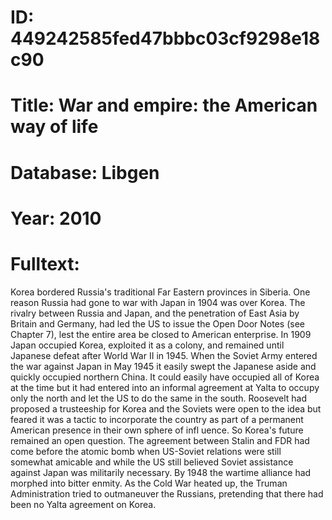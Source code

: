 # ID: 449242585fed47bbbc03cf9298e18c90
# Title: War and empire: the American way of life
# Database: Libgen
# Year: 2010
# Fulltext:
Korea bordered Russia's traditional Far Eastern provinces in Siberia.
One reason Russia had gone to war with Japan in 1904 was over Korea.
The rivalry between Russia and Japan, and the penetration of East Asia by Britain and Germany, had led the US to issue the Open Door Notes (see Chapter 7), lest the entire area be closed to American enterprise.
In 1909 Japan occupied Korea, exploited it as a colony, and remained until Japanese defeat after World War II in 1945.
When the Soviet Army entered the war against Japan in May 1945 it easily swept the Japanese aside and quickly occupied northern China.
It could easily have occupied all of Korea at the time but it had entered into an informal agreement at Yalta to occupy only the north and let the US to do the same in the south.
Roosevelt had proposed a trusteeship for Korea and the Soviets were open to the idea but feared it was a tactic to incorporate the country as part of a permanent American presence in their own sphere of infl uence.
So Korea's future remained an open question.
The agreement between Stalin and FDR had come before the atomic bomb when US-Soviet relations were still somewhat amicable and while the US still believed Soviet assistance against Japan was militarily necessary.
By 1948 the wartime alliance had morphed into bitter enmity.
As the Cold War heated up, the Truman Administration tried to outmaneuver the Russians, pretending that there had been no Yalta agreement on Korea.